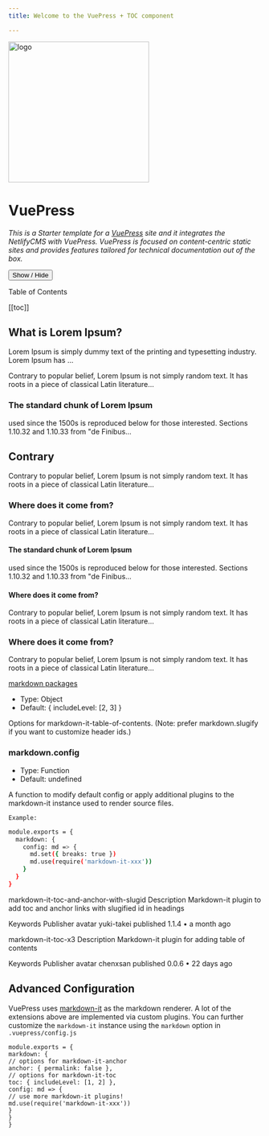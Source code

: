 ```yaml
---
title: Welcome to the VuePress + TOC component 

---
```


<a href="https://vuepress.vuejs.org/" target="_blank" rel="nofollow">
    <img width="280" src="https://raw.githubusercontent.com/vuejs/vuepress/master/docs/.vuepress/public/hero.png" alt="logo" />
  </a>  

# VuePress

_This is a Starter template for a [VuePress](https://vuepress.vuejs.org) site and it integrates the NetlifyCMS with VuePress.
VuePress is focused on content-centric static sites and provides features tailored for technical documentation out of the box._

<script>
export default{
  data(){
    return{
      active:true,
    }
  }
}
</script>

<div>
<div><button @click="active=!active" class="button">Show / Hide</button></div>
<p class="toc">Table of Contents</p> 
<div class="toc" v-if="active">  

[[toc]]

</div>
</div>

## What is Lorem Ipsum?

Lorem Ipsum is simply dummy text of the printing and typesetting industry.
Lorem Ipsum has ...

Contrary to popular belief, Lorem Ipsum is not simply random text. It has roots in a piece
of classical Latin literature...

### The standard chunk of Lorem Ipsum

used since the 1500s is reproduced below for those interested.
Sections 1.10.32 and 1.10.33 from "de Finibus...

## Contrary

Contrary to popular belief, Lorem Ipsum is not simply random text. It has roots in a piece
of classical Latin literature...

### Where does it come from?

Contrary to popular belief, Lorem Ipsum is not simply random text. It has roots in a piece
of classical Latin literature...

#### The standard chunk of Lorem Ipsum

used since the 1500s is reproduced below for those interested.
Sections 1.10.32 and 1.10.33 from "de Finibus...

#### Where does it come from?

Contrary to popular belief, Lorem Ipsum is not simply random text. It has roots in a piece
of classical Latin literature...

### Where does it come from?

Contrary to popular belief, Lorem Ipsum is not simply random text. It has roots in a piece
of classical Latin literature...

[markdown packages](https://www.npmjs.com/search?q=keywords:markdown-it-plugin)

- Type: Object
- Default: { includeLevel: [2, 3] }

Options for markdown-it-table-of-contents. (Note: prefer markdown.slugify if you want to customize header ids.)

### markdown.config

- Type: Function
- Default: undefined

A function to modify default config or apply additional plugins to the markdown-it instance used to render source files.

`Example:`

```bash
module.exports = {
  markdown: {
    config: md => {
      md.set({ breaks: true })
      md.use(require('markdown-it-xxx'))
    }
  }
}
```

markdown-it-toc-and-anchor-with-slugid
Description
Markdown-it plugin to add toc and anchor links with slugified id in headings

Keywords
Publisher
avatar
yuki-takei
published 1.1.4 • a month ago

markdown-it-toc-x3
Description
Markdown-it plugin for adding table of contents

Keywords
Publisher
avatar
chenxsan
published 0.0.6 • 22 days ago

## Advanced Configuration

VuePress uses [markdown-it](https://github.com/markdown-it/markdown-it) as the markdown renderer.
A lot of the extensions above are implemented via custom plugins. You can further customize the `markdown-it`
instance using the `markdown` option in `.vuepress/config.js`

```
module.exports = {
markdown: {
// options for markdown-it-anchor
anchor: { permalink: false },
// options for markdown-it-toc
toc: { includeLevel: [1, 2] },
config: md => {
// use more markdown-it plugins!
md.use(require('markdown-it-xxx'))
}
}
}
```
